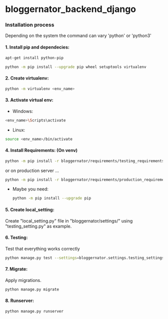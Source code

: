 # bloggernator_backend_django

### Installation process

Depending on the system the command can vary 'python' or 'python3'


#### 1. Install pip and dependecies:
```bash
apt-get install python-pip

python -m pip install --upgrade pip wheel setuptools virtualenv
```

#### 2. Create virtualenv:
```bash
python -m virtualenv <env_name>
```

#### 3. Activate virtual env:

* Windows:
```bash
<env_name>\Scripts\activate
```

* Linux:
```bash
source <env_name>/bin/activate
```

#### 4. Install Requirements: (On venv)
```bash
python -m pip install -r bloggernator/requirements/testing_requirements.txt
```

or on production server ...

```bash
python -m pip install -r bloggernator/requirements/production_requirements.txt
```

* Maybe you need:
    ```bash
    python -m pip install --upgrade pip
    ```

#### 5. Create local_setting:
Create "local_setting.py" file in "bloggernator/settings/" using "testing_setting.py" as example.

#### 6. Testing:
Test that everything works correctly
```bash
python manage.py test --settings=bloggernator.settings.testing_settings
```

#### 7. Migrate:
Apply migrations.

```bash
python manage.py migrate
```

#### 8. Runserver:
```bash
python manage.py runserver
```

